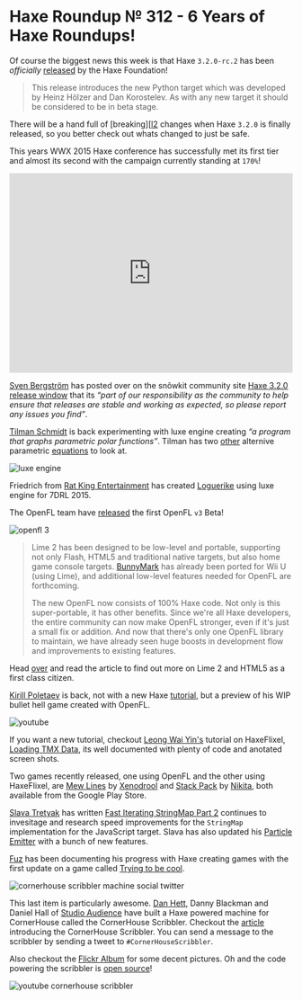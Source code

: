 [_template]: ../templates/roundup.html
[date]: / "2015-03-24 13:19:00"
[modified]: / "2015-03-25 10:00:00"
[published]: / "2015-03-25 22:15:00"
[“”]: a ""
# Haxe Roundup № 312 - 6 Years of Haxe Roundups!

Of course the biggest news this week is that Haxe `3.2.0-rc.2` has been _officially_ 
[released][l1] by the Haxe Foundation!

> This release introduces the new Python target which was developed by 
Heinz Hölzer and Dan Korostelev. As with any new target it should be 
considered to be in beta stage.

There will be a hand full of [breaking][[l2] changes when Haxe `3.2.0` is finally 
released, so you better check out whats changed to just be safe.

This years WWX 2015 Haxe conference has successfully met its first tier and almost
its second with the campaign currently standing at `170%`!

<iframe frameborder="0" height="355px" width="100%" src="http://www.ulule.com/wwx2015/widget.html" scrolling="no"></iframe>

[Sven Bergström][tw1] has posted over on the snõwkit community site [Haxe 3.2.0
release window][l3] that its _“part of our responsibility as the community 
to help ensure that releases are stable and working as expected, so please 
report any issues you find”_.

[Tilman Schmidt][tw2] is back experimenting with luxe engine creating _“a 
program that graphs parametric polar functions”_. Tilman has two [other][l6]
alternive parametric [equations][l7] to look at.

![luxe engine](/img/312/parametric.png "@KeyMaster_ parametric polar function")

Friedrich from [Rat King Entertainment][tw7] has created [Loguerike][l12] using
luxe engine for 7DRL 2015.

The OpenFL team have [released][l4] the first OpenFL `v3` Beta!

![openfl 3](/img/312/openfl3architecture.png "OpenFL 3 Architecture")

> Lime 2 has been designed to be low-level and portable, supporting not only 
Flash, HTML5 and traditional native targets, but also home game console targets. 
[BunnyMark][l5] has already been ported for Wii U (using Lime), and additional
low-level features needed for OpenFL are forthcoming.
> 
> The new OpenFL now consists of 100% Haxe code. Not only is this super-portable, it 
has other benefits. Since we're all Haxe developers, the entire community can now 
make OpenFL stronger, even if it's just a small fix or addition. And now that 
there's only one OpenFL library to maintain, we have already seen huge boosts 
in development flow and improvements to existing features.

Head [over][l4] and read the article to find out more on Lime 2 and HTML5 as a
first class citizen.

[Kirill Poletaev][tw3] is back, not with a new Haxe [tutorial][l8], but a 
preview of his WIP bullet hell game created with OpenFL.

![youtube](wq6dOijXuyw)

If you want a new tutorial, checkout [Leong Wai Yin's][tw4] tutorial on HaxeFlixel,
[Loading TMX Data][l9], its well documented with plenty of code and anotated screen
shots.

Two games recently released, one using OpenFL and the other using HaxeFlixel,
are [Mew Lines][l10] by [Xenodrool][tw5] and [Stack Pack][l11] by [Nikita][tw6], 
both available from the Google Play Store.

[Slava Tretyak][tw8] has written [Fast Iterating StringMap Part 2][l13] continues
to invesitage and research speed improvements for the `StringMap` implementation
for the JavaScript target. Slava has also updated his [Particle Emitter][l14] with
a bunch of new features.

[Fuz][tw9] has been documenting his progress with Haxe creating games with the
first update on a game called [Trying to be cool][l15].

![cornerhouse scribbler machine social twitter](/img/312/scribbler.jpg "")

This last item is particularly awesome. [Dan Hett][tw10], Danny Blackman and
Daniel Hall of [Studio Audience][tw11] have built a Haxe powered machine for
CornerHouse called the CornerHouse Scribbler. Checkout the [article][l16] introducing
the CornerHouse Scribbler. You can send a message to the scribbler by sending a 
tweet to `#CornerHouseScribbler`. 

Also checkout the [Flickr Album][l17] for some
decent pictures. Oh and the code powering the scribbler is [open source][l18]!

![youtube cornerhouse scribbler](Nvm27PEjQlw)

[tw11]: https://twitter.com/studioaudienced "@studioaudienced"
[tw10]: https://twitter.com/danhett "@danhett"
[tw9]: https://twitter.com/fuz_games "@fuz_games"
[tw8]: https://twitter.com/djnudnyj "@djnudnyj"
[tw7]: https://twitter.com/RatKingsLair "@RatKingsLair"
[tw6]: https://twitter.com/rsredsq "@rsredsq"
[tw5]: https://twitter.com/xenodrool "@xenodrool"
[tw4]: https://twitter.com/laxa88 "@laxa88"
[tw3]: https://twitter.com/kircode "@kircode"
[tw2]: https://twitter.com/KeyMaster_ "@KeyMaster_"
[tw1]: https://twitter.com/___discovery "@___discovery"

[l18]: https://github.com/danhett/ch-hostapp "CornerHouse Scribbler on GitHub"
[l17]: https://www.flickr.com/photos/cornerhousemanchester/sets/72157648954887703/ "CornerHouse Scribbler Flickr Album"
[l16]: http://www.cornerhouse.org/creatives/creatives-news/if-these-walls-could-indeed-talk-introducing-the-cornerhouse-scribbler "Introducing the CornerHouse Scribbler!"
[l15]: https://fuzdevlog.wordpress.com/2015/03/21/haxe-challenge-game-1-status/ "Haxe Update #1"
[l14]: http://blog.zame-dev.org/particle-emitter-updated-again/ "Particle Emitter Update"
[l13]: http://blog.zame-dev.org/fastiteratingstringmap-part-2/ "Fast Iterating StringMap Part 2"
[l12]: http://fholio.de/things/7drl2015/ "Loguerike made for 7DRL 2015"
[l11]: https://play.google.com/store/apps/details?id=com.dmblck.stackpack "Stack Pack available from the Google Play Store"
[l10]: https://play.google.com/store/apps/details?id=com.xenodrool.mewLines.free "Mew Lines available from the Google Play Store"
[l9]: http://coinflipstudios.com/devblog/?p=182 "HaxeFlixel Tutorial - Loading TMX Data"
[l8]: http://haxecoder.com "Haxe Tutorials"
[l7]: https://twitter.com/KeyMaster_/status/579305359766130688 "Tilman's experiment 2"
[l6]: https://twitter.com/KeyMaster_/status/579304396149911552 "Tilman's experiment 1"
[l5]: http://www.openfl.org/samples/bunny/ "OpenFL BunnyMark"
[l4]: http://www.openfl.org/blog/2015/03/20/here-comes-the-first-openfl-3-beta/ "Here Comes the First OpenFL 3 Beta!"
[l3]: http://snowkit.org/2015/03/16/haxe-3-2-0/ "Haxe 3.2.0 release window"
[l2]: https://github.com/HaxeFoundation/haxe/wiki/Breaking-changes-in-Haxe-3.2.0 "Haxe 3.2.0 Breaking Changes"
[l1]: https://groups.google.com/forum/#!msg/haxelang/0UIP6BDn5RA/9-7YrQdyGoIJ "Haxe 3.2.0-rc.2 has been released!"